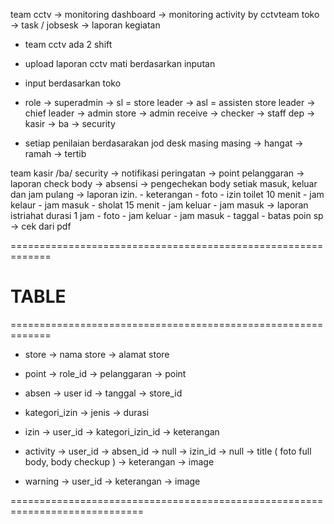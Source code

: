team cctv -> monitoring dashboard
-> monitoring activity by cctvteam toko -> task / jobsesk
-> laporan kegiatan

- team cctv ada 2 shift
- upload laporan cctv mati berdasarkan inputan
- input berdasarkan toko

- role
  -> superadmin
  -> sl = store leader
  -> asl = assisten store leader
  -> chief leader
  -> admin store
  -> admin receive
  -> checker
  -> staff dep
  -> kasir
  -> ba
  -> security

- setiap penilaian berdasarakan jod desk masing masing
  -> hangat
  -> ramah
  -> tertib

team kasir /ba/ security
-> notifikasi peringatan
-> point pelanggaran
-> laporan check body
-> absensi
-> pengechekan body setiak masuk, keluar dan jam pulang
-> laporan izin. - keterangan - foto - izin toilet 10 menit - jam kelaur - jam masuk - sholat 15 menit - jam keluar - jam masuk
-> laporan istriahat durasi 1 jam - foto - jam keluar - jam masuk - taggal - batas poin sp -> cek dari pdf

=============================================================

# TABLE

=============================================================

- store
  -> nama store
  -> alamat store

- point
  -> role_id
  -> pelanggaran
  -> point

- absen
  -> user id
  -> tanggal
  -> store_id

- kategori_izin
  -> jenis
  -> durasi

- izin
  -> user_id
  -> kategori_izin_id
  -> keterangan

- activity
  -> user_id
  -> absen_id -> null
  -> izin_id -> null
  -> title ( foto full body, body checkup )
  -> keterangan
  -> image

- warning
  -> user_id
  -> keterangan
  -> image

=============================================================================
